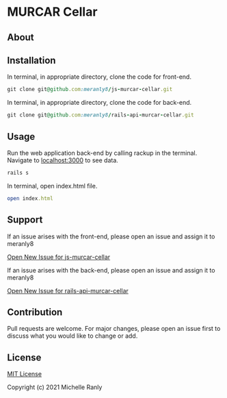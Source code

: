 # MURCAR Cellar
## About

## Installation
In terminal, in appropriate directory, clone the code for front-end.
```ruby
git clone git@github.com:meranly8/js-murcar-cellar.git
```

In terminal, in appropriate directory, clone the code for back-end.
```ruby
git clone git@github.com:meranly8/rails-api-murcar-cellar.git
```

## Usage
Run the web application back-end by calling rackup in the terminal. Navigate to [localhost:3000](localhost:3000/) to see data.
```ruby
rails s
```

In terminal, open index.html file.
```ruby
open index.html
```

## Support
If an issue arises with the front-end, please open an issue and assign it to meranly8

[Open New Issue for js-murcar-cellar](https://github.com/meranly8/js-murcar-cellar/issues/new)

If an issue arises with the back-end, please open an issue and assign it to meranly8

[Open New Issue for rails-api-murcar-cellar](https://github.com/meranly8/rails-api-murcar-cellar/issues/new)

## Contribution
Pull requests are welcome. For major changes, please open an issue first to discuss what you would like to change or add.

## License
[MIT License](https://choosealicense.com/licenses/mit/)

Copyright (c) 2021 Michelle Ranly